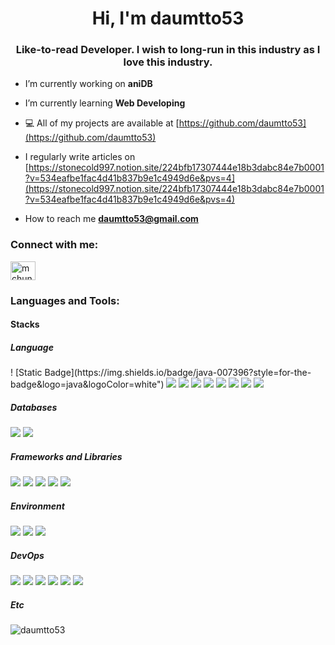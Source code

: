 <h1 align="center">Hi, I'm daumtto53</h1>
<h3 align="center">Like-to-read Developer. I wish to long-run in this industry as I love this industry.</h3>

-  I’m currently working on **aniDB**

-  I’m currently learning **Web Developing**

- ‍💻 All of my projects are available at [https://github.com/daumtto53](https://github.com/daumtto53)

-  I regularly write articles on [https://stonecold997.notion.site/224bfb17307444e18b3dabc84e7b0001?v=534eafbe1fac4d41b837b9e1c4949d6e&pvs=4](https://stonecold997.notion.site/224bfb17307444e18b3dabc84e7b0001?v=534eafbe1fac4d41b837b9e1c4949d6e&pvs=4)

- How to reach me **daumtto53@gmail.com**

<h3 align="left">Connect with me:</h3>
<p align="left">
<a href="https://stackoverflow.com/users/mchun" target="blank"><img align="center" src="https://raw.githubusercontent.com/rahuldkjain/github-profile-readme-generator/master/src/images/icons/Social/stack-overflow.svg" alt="mchun" height="30" width="40" /></a>
</p>

<h3 align="left">Languages and Tools:</h3>

<h4>Stacks</h4>

<h5>Language</h5>
! [Static Badge](https://img.shields.io/badge/java-007396?style=for-the-badge&logo=java&logoColor=white")
<img src="https://img.shields.io/badge/java-007396?style=for-the-badge&logo=java&logoColor=white">  
<img src="https://img.shields.io/badge/c-%2300599C.svg?style=for-the-badge&logo=c&logoColor=white">
<img src="https://img.shields.io/badge/c++-00599C?style=for-the-badge&logo=c%2B%2B&logoColor=white"> 
<img src="https://img.shields.io/badge/python-3776AB?style=for-the-badge&logo=python&logoColor=white">  
<img src="https://img.shields.io/badge/javascript-%23323330.svg?style=for-the-badge&logo=javascript&logoColor=%23F7DF1E"> 
<img src="https://img.shields.io/badge/shell_script-%23121011.svg?style=for-the-badge&logo=gnu-bash&logoColor=white"> 
<img src="https://img.shields.io/badge/html5-%23E34F26.svg?style=for-the-badge&logo=html5&logoColor=white"> 
<img src="https://img.shields.io/badge/css3-%231572B6.svg?style=for-the-badge&logo=css3&logoColor=white">

<h5>Databases</h5>
<img src="https://img.shields.io/badge/MariaDB-003545?style=for-the-badge&logo=mariadb&logoColor=white">
<img src="https://img.shields.io/badge/mysql-4479A1.svg?style=for-the-badge&logo=mysql&logoColor=white">

<h5>Frameworks and Libraries</h5>
<img src="https://img.shields.io/badge/spring-%236DB33F.svg?style=for-the-badge&logo=spring&logoColor=white">
<img src="https://img.shields.io/badge/vite-%23646CFF.svg?style=for-the-badge&logo=vite&logoColor=white">
<img src="https://img.shields.io/badge/react-%2320232a.svg?style=for-the-badge&logo=react&logoColor=%2361DAFB">
<img src="https://img.shields.io/badge/React_Router-CA4245?style=for-the-badge&logo=react-router&logoColor=white">
<img src="https://img.shields.io/badge/Hibernate-59666C?style=for-the-badge&logo=Hibernate&logoColor=white">

<h5>Environment</h5>
<img src="https://img.shields.io/badge/Ubuntu-E95420?style=for-the-badge&logo=ubuntu&logoColor=white">
<img src="https://img.shields.io/badge/-RaspberryPi-C51A4A?style=for-the-badge&logo=Raspberry-Pi">
<img src="https://img.shields.io/badge/mac%20os-000000?style=for-the-badge&logo=macos&logoColor=F0F0F0">

<h5>DevOps</h5>
<img src="https://img.shields.io/badge/AWS-%23FF9900.svg?style=for-the-badge&logo=amazon-aws&logoColor=white">
<img src="https://img.shields.io/badge/docker-%230db7ed.svg?style=for-the-badge&logo=docker&logoColor=white">
<img src="https://img.shields.io/badge/Gradle-02303A.svg?style=for-the-badge&logo=Gradle&logoColor=white">
<img src="https://img.shields.io/badge/Postman-FF6C37?style=for-the-badge&logo=postman&logoColor=white">
<img src="https://img.shields.io/badge/git-%23F05033.svg?style=for-the-badge&logo=git&logoColor=white">
<img src="https://img.shields.io/badge/github-%23121011.svg?style=for-the-badge&logo=github&logoColor=white">

<h5>Etc</h5>






<p> <img align="center" src="https://github-readme-stats.vercel.app/api?username=daumtto53&show_icons=true&locale=en" alt="daumtto53" /></p>
